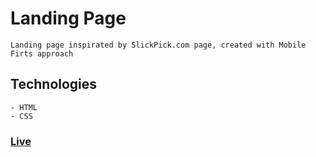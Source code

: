 # Landing Page
    Landing page inspirated by SlickPick.com page, created with Mobile Firts approach

## Technologies
    - HTML
    - CSS

### [Live]()

